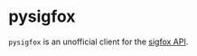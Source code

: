 # pysigfox

`pysigfox` is an unofficial client for the [sigfox API](https://support.sigfox.com/apidocs). 

